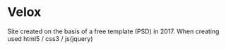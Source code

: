 # Velox
Site created on the basis of a free template (PSD) in 2017. When creating used html5 / css3 / js(jquery)
